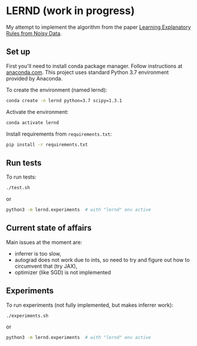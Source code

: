 # LERND (work in progress)

My attempt to implement the algorithm from the paper
[Learning Explanatory Rules from Noisy Data](https://arxiv.org/abs/1711.04574).

## Set up

First you'll need to install conda package manager. Follow instructions at [anaconda.com](https://www.anaconda.com).
This project uses standard Python 3.7 environment provided by Anaconda.

To create the environment (named lernd):
```bash
conda create -n lernd python=3.7 scipy=1.3.1
```

Activate the environment:
```bash
conda activate lernd
```

Install requirements from `requirements.txt`:
```bash
pip install -r requirements.txt
```

## Run tests

To run tests:
```bash
./test.sh
```
or
```bash
python3 -m lernd.experiments  # with "lernd" env active
```

## Current state of affairs

Main issues at the moment are:
* inferrer is too slow,
* autograd does not work due to ints, so need to try and figure out how to circumvent that (try JAX),
* optimizer (like SGD) is not implemented


## Experiments

To run experiments (not fully implemented, but makes inferrer work):
```bash
./experiments.sh
```
or
```bash
python3 -m lernd.experiments  # with "lernd" env active
```
